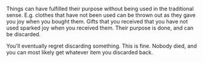 Things can have fulfilled their purpose without being used in the traditional sense. E.g. clothes that have not been used can be thrown out as they gave you joy when you bought them. Gifts that you received that you have not used sparked joy when you received them. Their purpose is done, and can be discarded.

You'll eventually regret discarding something. This is fine. Nobody died, and you can most likely get whatever item you discarded back.